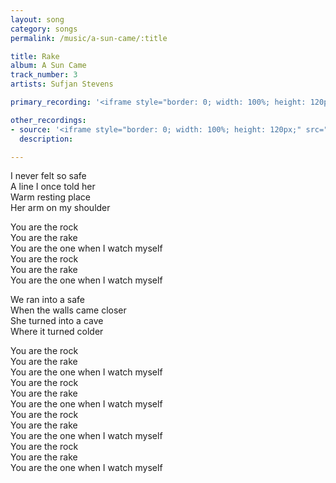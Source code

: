 ```yaml
---
layout: song
category: songs
permalink: /music/a-sun-came/:title

title: Rake
album: A Sun Came
track_number: 3
artists: Sufjan Stevens

primary_recording: '<iframe style="border: 0; width: 100%; height: 120px;" src="http://bandcamp.com/EmbeddedPlayer/album=832878843/size=large/bgcol=333333/linkcol=ffffff/tracklist=false/artwork=none/track=471907758/transparent=true/" seamless><a href="http://music.sufjan.com/album/a-sun-came">A Sun Came by Sufjan Stevens</a></iframe>'

other_recordings:
- source: '<iframe style="border: 0; width: 100%; height: 120px;" src="http://bandcamp.com/EmbeddedPlayer/album=832878843/size=large/bgcol=333333/linkcol=ffffff/tracklist=false/artwork=none/track=2515003760/transparent=true/" seamless><a href="http://music.sufjan.com/album/a-sun-came">A Sun Came by Sufjan Stevens</a></iframe>'
  description: 

---
```


I never felt so safe <br>
A line I once told her <br>
Warm resting place <br>
Her arm on my shoulder

You are the rock <br>
You are the rake <br>
You are the one when I watch myself <br>
You are the rock <br>
You are the rake <br>
You are the one when I watch myself

We ran into a safe <br>
When the walls came closer <br>
She turned into a cave <br>
Where it turned colder

You are the rock <br>
You are the rake <br>
You are the one when I watch myself <br>
You are the rock <br>
You are the rake <br>
You are the one when I watch myself <br>
You are the rock <br>
You are the rake <br>
You are the one when I watch myself <br>
You are the rock <br>
You are the rake <br>
You are the one when I watch myself